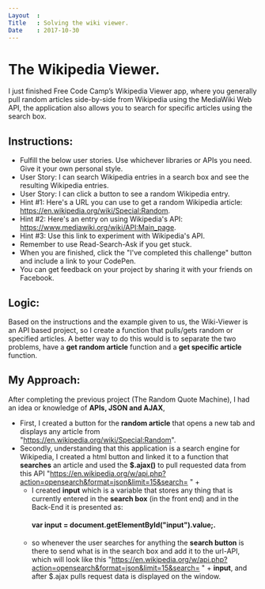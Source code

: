 ```yaml
---
Layout  :
Title   : Solving the wiki viewer.
Date    : 2017-10-30
---
```


# The Wikipedia Viewer.


I just finished Free Code Camp’s Wikipedia Viewer app, where you generally pull random articles side-by-side from Wikipedia using the MediaWiki Web API,
the application also allows you to search for specific articles using the search box.

  
## Instructions:

-    Fulfill the below user stories. Use whichever libraries or APIs you need. Give it your own personal style.
-    User Story: I can search Wikipedia entries in a search box and see the resulting Wikipedia entries.
-    User Story: I can click a button to see a random Wikipedia entry.
-    Hint #1: Here's a URL you can use to get a random Wikipedia article: https://en.wikipedia.org/wiki/Special:Random.
-    Hint #2: Here's an entry on using Wikipedia's API: https://www.mediawiki.org/wiki/API:Main_page.
-    Hint #3: Use this link to experiment with Wikipedia's API.
-    Remember to use Read-Search-Ask if you get stuck.
-    When you are finished, click the "I've completed this challenge" button and include a link to your CodePen.
-    You can get feedback on your project by sharing it with your friends on Facebook.

## Logic:

Based on the instructions and the example given to us, the Wiki-Viewer is an API based project,
 so I create a function that pulls/gets random or specified articles. A better way to do this would is to separate the two problems,
 have a **get random article** function and a **get specific article** function.

## My Approach:

After completing the previous project (The Random Quote Machine), I had an idea or knowledge of **APIs, JSON and AJAX**,
-   First, I created a button for the **random article** that opens a new tab and displays any article from "https://en.wikipedia.org/wiki/Special:Random".
-   Secondly, understanding that this application is a search engine for Wikipedia, I created a html button and linked it to a function that **searches**  an article and used the **$.ajax()** 
    to pull requested data from this API "https://en.wikipedia.org/w/api.php?action=opensearch&format=json&limit=15&search= " +
    - I created **input** which is a variable that stores any thing that is currently entered in the **search box** (in the front end) and in the Back-End it is presented as:
      #### var input = document.getElementById("input").value;.
    - so whenever the user searches for anything the **search button** is there to send what is in the search box and add it to the url-API,
      which will look like this "https://en.wikipedia.org/w/api.php?action=opensearch&format=json&limit=15&search= " + **input**, and after $.ajax pulls request data is displayed on the window.